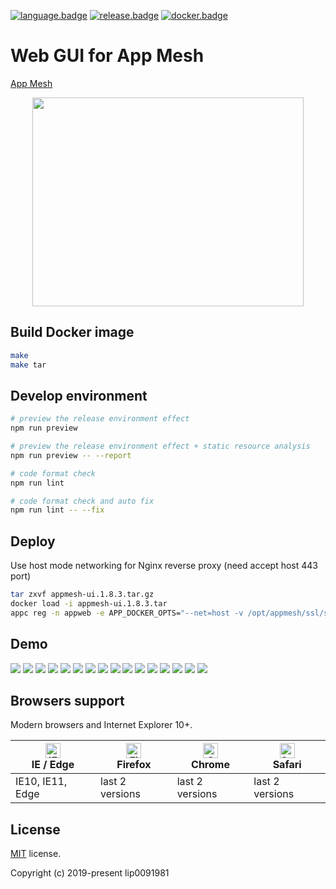 [![language.badge]][language.url] [![release.badge]][release.url] [![docker.badge]][docker.url]

# Web GUI for App Mesh

[App Mesh](https://github.com/laoshanxi/app-mesh)

<div align=center>
<img src="https://raw.githubusercontent.com/laoshanxi/app-mesh-ui/master/doc/diagram.png"width=434 height=334/>
</div>


## Build Docker image
```bash
make
make tar
```

## Develop environment

```bash
# preview the release environment effect
npm run preview

# preview the release environment effect + static resource analysis
npm run preview -- --report

# code format check
npm run lint

# code format check and auto fix
npm run lint -- --fix
```


## Deploy
Use host mode networking for Nginx reverse proxy (need accept host 443 port)
```bash
tar zxvf appmesh-ui.1.8.3.tar.gz
docker load -i appmesh-ui.1.8.3.tar
appc reg -n appweb -e APP_DOCKER_OPTS="--net=host -v /opt/appmesh/ssl/server.pem:/etc/nginx/conf.d/server.crt:ro -v /opt/appmesh/ssl/server-key.pem:/etc/nginx/conf.d/server.key:ro" -c "nginx -g 'daemon off;'" -d appmesh-ui:1.8.3 -f
```

## Demo

<img src="https://raw.githubusercontent.com/laoshanxi/picture/master/appmesh/1.png" />
<img src="https://raw.githubusercontent.com/laoshanxi/picture/master/appmesh/2.png" />
<img src="https://raw.githubusercontent.com/laoshanxi/picture/master/appmesh/3.png" />
<img src="https://raw.githubusercontent.com/laoshanxi/picture/master/appmesh/4.png" />
<img src="https://raw.githubusercontent.com/laoshanxi/picture/master/appmesh/5.png" />
<img src="https://raw.githubusercontent.com/laoshanxi/picture/master/appmesh/6.png" />
<img src="https://raw.githubusercontent.com/laoshanxi/picture/master/appmesh/7.png" />
<img src="https://raw.githubusercontent.com/laoshanxi/picture/master/appmesh/8.png" />
<img src="https://raw.githubusercontent.com/laoshanxi/picture/master/appmesh/9.png" />
<img src="https://raw.githubusercontent.com/laoshanxi/picture/master/appmesh/a.png" />
<img src="https://raw.githubusercontent.com/laoshanxi/picture/master/appmesh/b.png" />
<img src="https://raw.githubusercontent.com/laoshanxi/picture/master/appmesh/c.png" />
<img src="https://raw.githubusercontent.com/laoshanxi/picture/master/appmesh/d.png" />
<img src="https://raw.githubusercontent.com/laoshanxi/picture/master/appmesh/e.png" />
<img src="https://raw.githubusercontent.com/laoshanxi/picture/master/appmesh/f.png" />
<img src="https://raw.githubusercontent.com/laoshanxi/picture/master/appmesh/g.png" />

## Browsers support

Modern browsers and Internet Explorer 10+.

| [<img src="https://raw.githubusercontent.com/alrra/browser-logos/master/src/edge/edge_48x48.png" alt="IE / Edge" width="24px" height="24px" />](http://godban.github.io/browsers-support-badges/)</br>IE / Edge | [<img src="https://raw.githubusercontent.com/alrra/browser-logos/master/src/firefox/firefox_48x48.png" alt="Firefox" width="24px" height="24px" />](http://godban.github.io/browsers-support-badges/)</br>Firefox | [<img src="https://raw.githubusercontent.com/alrra/browser-logos/master/src/chrome/chrome_48x48.png" alt="Chrome" width="24px" height="24px" />](http://godban.github.io/browsers-support-badges/)</br>Chrome | [<img src="https://raw.githubusercontent.com/alrra/browser-logos/master/src/safari/safari_48x48.png" alt="Safari" width="24px" height="24px" />](http://godban.github.io/browsers-support-badges/)</br>Safari |
| --------- | --------- | --------- | --------- |
| IE10, IE11, Edge| last 2 versions| last 2 versions| last 2 versions

## License

[MIT](https://github.com/laoshanxi/app-mesh-ui/LICENSE) license.

Copyright (c) 2019-present lip0091981


[language.url]:   https://nodejs.org/
[language.badge]: https://img.shields.io/badge/language-nodes.vue-blue.svg

[release.url]:    https://github.com/laoshanxi/app-mesh/releases
[release.badge]:  https://img.shields.io/github/v/release/laoshanxi/app-mesh-ui.svg

[docker.url]:    https://hub.docker.com/repository/docker/laoshanxi/appmesh-ui
[docker.badge]:  https://img.shields.io/docker/pulls/laoshanxi/appmesh-ui.svg